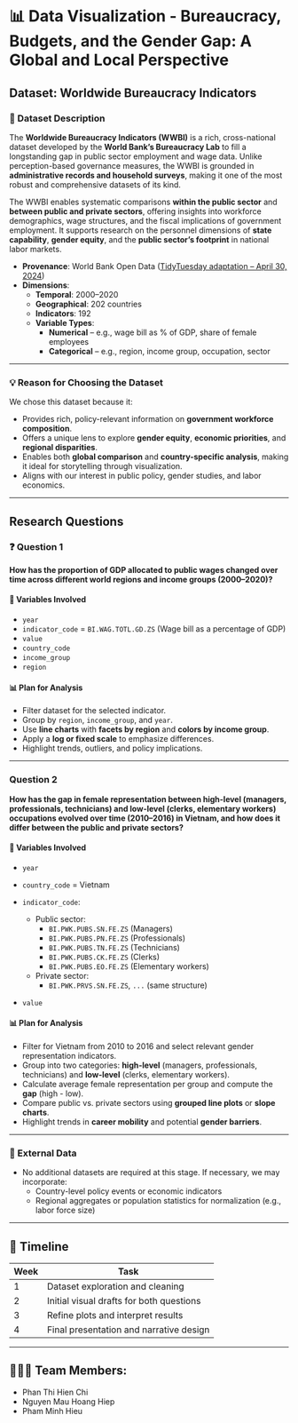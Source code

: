 # 📊 Data Visualization - Bureaucracy, Budgets, and the Gender Gap: A Global and Local Perspective

## Dataset: Worldwide Bureaucracy Indicators

### 📝 Dataset Description

The **Worldwide Bureaucracy Indicators (WWBI)** is a rich, cross-national dataset developed by the **World Bank’s Bureaucracy Lab** to fill a longstanding gap in public sector employment and wage data. Unlike perception-based governance measures, the WWBI is grounded in **administrative records and household surveys**, making it one of the most robust and comprehensive datasets of its kind.

The WWBI enables systematic comparisons **within the public sector** and **between public and private sectors**, offering insights into workforce demographics, wage structures, and the fiscal implications of government employment. It supports research on the personnel dimensions of **state capability**, **gender equity**, and the **public sector’s footprint** in national labor markets.

- **Provenance**: World Bank Open Data ([TidyTuesday adaptation – April 30, 2024](https://github.com/rfordatascience/tidytuesday/tree/main/data/2024/2024-04-30))
- **Dimensions**:
  - **Temporal**: 2000–2020
  - **Geographical**: 202 countries
  - **Indicators**: 192
  - **Variable Types**: 
    - **Numerical** – e.g., wage bill as % of GDP, share of female employees
    - **Categorical** – e.g., region, income group, occupation, sector

---

### 💡 Reason for Choosing the Dataset

We chose this dataset because it:
- Provides rich, policy-relevant information on **government workforce composition**.
- Offers a unique lens to explore **gender equity**, **economic priorities**, and **regional disparities**.
- Enables both **global comparison** and **country-specific analysis**, making it ideal for storytelling through visualization.
- Aligns with our interest in public policy, gender studies, and labor economics.

---

## Research Questions

### ❓ **Question 1**
**How has the proportion of GDP allocated to public wages changed over time across different world regions and income groups (2000–2020)?**

#### 🔧 Variables Involved
- `year`
- `indicator_code` = `BI.WAG.TOTL.GD.ZS` (Wage bill as a percentage of GDP)
- `value`
- `country_code`
- `income_group`
- `region`

#### 📊 Plan for Analysis
- Filter dataset for the selected indicator.
- Group by `region`, `income_group`, and `year`.
- Use **line charts** with **facets by region** and **colors by income group**.
- Apply a **log or fixed scale** to emphasize differences.
- Highlight trends, outliers, and policy implications.

---

###  **Question 2**
**How has the gap in female representation between high-level (managers, professionals, technicians) and low-level (clerks, elementary workers) occupations evolved over time (2010–2016) in Vietnam, and how does it differ between the public and private sectors?**

#### 🔧 Variables Involved
- `year`
- `country_code` = Vietnam
- `indicator_code`:  
  - Public sector:
    - `BI.PWK.PUBS.SN.FE.ZS` (Managers)
    - `BI.PWK.PUBS.PN.FE.ZS` (Professionals)
    - `BI.PWK.PUBS.TN.FE.ZS` (Technicians)
    - `BI.PWK.PUBS.CK.FE.ZS` (Clerks)
    - `BI.PWK.PUBS.EO.FE.ZS` (Elementary workers)  
  - Private sector:  
    - `BI.PWK.PRVS.SN.FE.ZS`, `...` (same structure)

- `value`

#### 📊 Plan for Analysis
- Filter for Vietnam from 2010 to 2016 and select relevant gender representation indicators.
- Group into two categories: **high-level** (managers, professionals, technicians) and **low-level** (clerks, elementary workers).
- Calculate average female representation per group and compute the **gap** (high - low).
- Compare public vs. private sectors using **grouped line plots** or **slope charts**.
- Highlight trends in **career mobility** and potential **gender barriers**.

---

### 🔄 External Data
- No additional datasets are required at this stage. If necessary, we may incorporate:
  - Country-level policy events or economic indicators 
  - Regional aggregates or population statistics for normalization (e.g., labor force size)

---

## 📅 Timeline
| Week | Task |
|------|------|
| 1    | Dataset exploration and cleaning |
| 2    | Initial visual drafts for both questions |
| 3    | Refine plots and interpret results |
| 4    | Final presentation and narrative design |

---

## 👨‍👨‍👦 Team Members:
- Phan Thi Hien Chi  
- Nguyen Mau Hoang Hiep
- Pham Minh Hieu